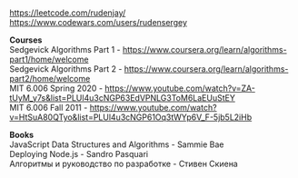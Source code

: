 <br>https://leetcode.com/rudenjay/
<br>https://www.codewars.com/users/rudensergey

<b>Courses</b>
<br>Sedgevick Algorithms Part 1 - https://www.coursera.org/learn/algorithms-part1/home/welcome
<br>Sedgevick Algorithms Part 2 - https://www.coursera.org/learn/algorithms-part2/home/welcome
<br>MIT 6.006 Spring 2020 - https://www.youtube.com/watch?v=ZA-tUyM_y7s&list=PLUl4u3cNGP63EdVPNLG3ToM6LaEUuStEY
<br>MIT 6.006 Fall 2011 - https://www.youtube.com/watch?v=HtSuA80QTyo&list=PLUl4u3cNGP61Oq3tWYp6V_F-5jb5L2iHb

<b>Books</b>
<br>JavaScript Data Structures and Algorithms - Sammie Bae
<br>Deploying Node.js - Sandro Pasquari
<br>Алгоритмы и руководство по разработке - Стивен Скиена

